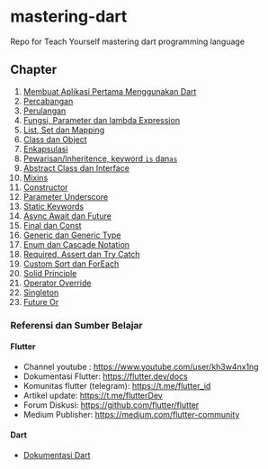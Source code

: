 # mastering-dart
Repo for Teach Yourself mastering dart programming language

## Chapter

1. [Membuat Aplikasi Pertama Menggunakan Dart](aplikasi_pertama/README.md) 
2. [Percabangan](percabangan/README.md)
3. [Perulangan](perulangan/README.md)
4. [Fungsi, Parameter dan lambda Expression](fungsi/README.md)
5. [List, Set dan Mapping](mapping/README.md)
6. [Class dan Object](class_objects/README.md)
7. [Enkapsulasi](enkapsulasi/README.md)
8. [Pewarisan/Inheritence, keyword `is` dan`as` ](inherit/README.md)
9. [Abstract Class dan Interface](absract_class/README.md)
10. [Mixins](mixins/README.md)
11. [Constructor](constructors/README.md)
12. [Parameter Underscore](underscore_parameter/README.md)
13. [Static Keywords](static_keywords/README.md)
14. [Async Await dan Future](async_await/README.md)
15. [Final dan Const](final_const/README.md)
16. [Generic dan Generic Type](generic/README.md)
17. [Enum dan Cascade Notation](enums/README.md)
18. [Required, Assert dan Try Catch](reuireds/README.md)
19. [Custom Sort dan ForEach](custom_sort/README.md)
20. [Solid Principle](solid_principle/README.md)
21. [Operator Override](operator_overriding/README.md)
22. [Singleton](singleton/README.md)
23. [Future Or](furure_or/README.md)


### Referensi dan Sumber Belajar


#### Flutter

* Channel youtube : https://www.youtube.com/user/kh3w4nx1ng
* Dokumentasi Flutter: https://flutter.dev/docs
* Komunitas flutter (telegram): https://t.me/flutter_id
* Artikel update: https://t.me/flutterDev 
* Forum Diskusi: https://github.com/flutter/flutter
* Medium Publisher: https://medium.com/flutter-community

#### Dart
* [Dokumentasi Dart](https://dart.dev/guides/)